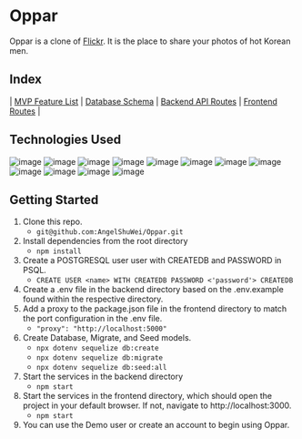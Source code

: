 # Oppar
Oppar is a clone of [Flickr](https://www.flickr.com/). It is the place to share your photos of hot Korean men.

## Index
| [MVP Feature List](https://github.com/AngelShuWei/Oppar/wiki/MVP-Feature-List) | [Database Schema](https://github.com/AngelShuWei/Oppar/wiki/Database-Schema) | [Backend API Routes](https://github.com/AngelShuWei/Oppar/wiki/Backend-API-Routes) | [Frontend Routes](https://github.com/AngelShuWei/Oppar/wiki/Frontend-Routes) | 

## Technologies Used
![image](https://user-images.githubusercontent.com/92352042/158100016-56a9c514-29bb-43be-ae20-99cea44f1a4a.png)
![image](https://user-images.githubusercontent.com/92352042/158100034-225d70d4-de98-4a59-a633-812cf73ff834.png)
![image](https://user-images.githubusercontent.com/92352042/158100040-8e65d32a-ab1e-4d5d-992b-4e2f8c0f7a99.png)
![image](https://user-images.githubusercontent.com/92352042/158100048-1f5ad519-63cd-4e4c-9202-2d8e3811ca92.png)
![image](https://user-images.githubusercontent.com/92352042/158100065-143b933a-fc62-423b-b62c-69030d93ca6d.png)
![image](https://user-images.githubusercontent.com/92352042/158100071-db5e7721-3587-434c-bdbe-1ee642488e05.png)
![image](https://user-images.githubusercontent.com/92352042/158100083-d247950e-8513-4912-8220-a08651135289.png)
![image](https://user-images.githubusercontent.com/92352042/158100100-701b5273-10ab-4989-a665-1840afb7fa00.png)
![image](https://user-images.githubusercontent.com/92352042/158100106-bb07ee75-95cc-4ce3-995b-3a9c80dc8a92.png)
![image](https://user-images.githubusercontent.com/92352042/158100111-caf41119-f2a0-47b3-989c-32475bca89c9.png)
![image](https://user-images.githubusercontent.com/92352042/158100135-cdf27ef5-35db-4083-b26a-d584ac0d9021.png)
![image](https://user-images.githubusercontent.com/92352042/158100143-e3b21788-a8ab-4c70-9faa-80acee35a2b1.png)

## Getting Started
1. Clone this repo.
   * `git@github.com:AngelShuWei/Oppar.git`
2. Install dependencies from the root directory
   * `npm install`
3. Create a POSTGRESQL user user with CREATEDB and PASSWORD in PSQL.
   * `CREATE USER <name> WITH CREATEDB PASSWORD <'password'> CREATEDB`
4. Create a .env file in the backend directory based on the .env.example found within the respective directory.
5. Add a proxy to the package.json file in the frontend directory to match the port configuration in the .env file.
   * `"proxy": "http://localhost:5000"`
6. Create Database, Migrate, and Seed models.
   * `npx dotenv sequelize db:create`
   * `npx dotenv sequelize db:migrate`
   * `npx dotenv sequelize db:seed:all`
7. Start the services in the backend directory
   * `npm start`
8. Start the services in the frontend directory, which should open the project in your default browser. If not, navigate to http://localhost:3000.
   * `npm start`
9. You can use the Demo user or create an account to begin using Oppar.
